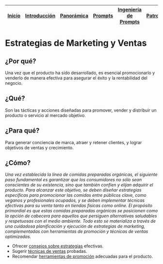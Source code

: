 <div align=right>

|[Inicio](/README.md)|[Introducción](/documentos/intro.md)|[Panorámica](/documentos/panorámica.md)|[Prompts](/documentos/prompts/README.md)|[Ingeniería de Prompts](/documentos/ingenieriaDePrompts/README.md)|[Patrones](/documentos/ingenieriaDePrompts/patrones/README.md)|[Casos de Uso](/documentos/casosDeUso/README.md)|
|-|-|-|-|-|-|-

</div>

# Estrategias de Marketing y Ventas

## ¿Por qué?

Una vez que el producto ha sido desarrollado, es esencial promocionarlo y venderlo de manera efectiva para asegurar el éxito y la rentabilidad del negocio.

## ¿Qué?

Son las tácticas y acciones diseñadas para promover, vender y distribuir un producto o servicio al mercado objetivo.

## ¿Para qué?

Para generar conciencia de marca, atraer y retener clientes, y lograr objetivos de ventas y crecimiento.

## ¿Cómo?

*Una vez establecida la línea de comidas preparadas orgánicas, el siguiente paso fundamental es garantizar que los consumidores no sólo sean conscientes de su existencia, sino que también confíen y elijan adquirir el producto. Para alcanzar este objetivo, se deben diseñar estrategias específicas para promocionar las comidas entre públicos clave, como veganos y profesionales ocupados, y se deben implementar técnicas efectivas para su venta tanto en tiendas físicas como online. El propósito primordial es que estas comidas preparadas orgánicas se posicionen como la opción de cabecera para aquellos que persiguen alternativas saludables y respetuosas con el medio ambiente. Todo esto se materializa a través de una cuidadosa planificación y ejecución de estrategias de marketing, complementadas con herramientas de promoción y técnicas de ventas optimizadas.*

- Ofrecer [consejos sobre estrategias](estrategias.md) efectivas.
- Sugerir [técnicas de ventas](tecnicasVenta.md) probadas.
- Recomendar [herramientas de promoción](herramientasPromocion.md) adecuadas para el producto.
